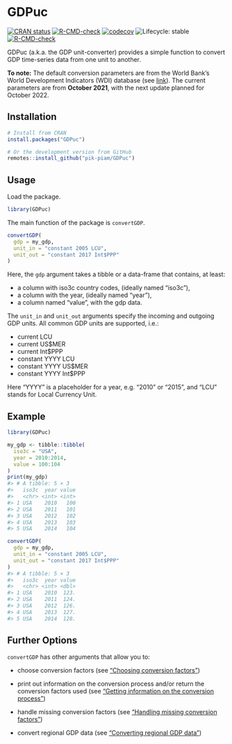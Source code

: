 
<!-- README.md is generated from README.Rmd. Please edit that file -->

# GDPuc

<!-- badges: start -->

[![CRAN
status](https://www.r-pkg.org/badges/version/GDPuc)](https://CRAN.R-project.org/package=GDPuc)
[![R-CMD-check](https://github.com/pik-piam/GDPuc/actions/workflows/R-CMD-check.yaml/badge.svg)](https://github.com/pik-piam/GDPuc/actions/workflows/R-CMD-check.yaml)
[![codecov](https://codecov.io/gh/pik-piam/GDPuc/branch/main/graph/badge.svg?token=3GHXFQXARX)](https://app.codecov.io/gh/pik-piam/GDPuc)
![Lifecycle:
stable](https://img.shields.io/badge/lifecycle-stable-brightgreen.svg)
[![R-CMD-check](https://github.com/pik-piam/GDPuc/actions/workflows/R-CMD-check.yaml/badge.svg)](https://github.com/pik-piam/GDPuc/actions/workflows/R-CMD-check.yaml)
<!-- badges: end -->

GDPuc (a.k.a. the GDP unit-converter) provides a simple function to
convert GDP time-series data from one unit to another.

**To note:** The default conversion parameters are from the World Bank’s
World Development Indicators (WDI) database (see
[link](https://databank.worldbank.org/source/world-development-indicators)).
The current parameters are from **October 2021**, with the next update
planned for October 2022.

## Installation

``` r
# Install from CRAN
install.packages("GDPuc")

# Or the development version from GitHub
remotes::install_github("pik-piam/GDPuc")
```

## Usage

Load the package.

``` r
library(GDPuc)
```

The main function of the package is `convertGDP`.

``` r
convertGDP(
  gdp = my_gdp,
  unit_in = "constant 2005 LCU",
  unit_out = "constant 2017 Int$PPP"
)
```

Here, the `gdp` argument takes a tibble or a data-frame that contains,
at least:

- a column with iso3c country codes, (ideally named “iso3c”),
- a column with the year, (ideally named “year”),
- a column named “value”, with the gdp data.

The `unit_in` and `unit_out` arguments specify the incoming and outgoing
GDP units. All common GDP units are supported, i.e.:

- current LCU
- current US\$MER
- current Int\$PPP
- constant YYYY LCU
- constant YYYY US\$MER
- constant YYYY Int\$PPP

Here “YYYY” is a placeholder for a year, e.g. “2010” or “2015”, and
“LCU” stands for Local Currency Unit.

## Example

``` r
library(GDPuc)

my_gdp <- tibble::tibble(
  iso3c = "USA",
  year = 2010:2014,
  value = 100:104
)
print(my_gdp)
#> # A tibble: 5 × 3
#>   iso3c  year value
#>   <chr> <int> <int>
#> 1 USA    2010   100
#> 2 USA    2011   101
#> 3 USA    2012   102
#> 4 USA    2013   103
#> 5 USA    2014   104

convertGDP(
  gdp = my_gdp,
  unit_in = "constant 2005 LCU",
  unit_out = "constant 2017 Int$PPP"
)
#> # A tibble: 5 × 3
#>   iso3c  year value
#>   <chr> <int> <dbl>
#> 1 USA    2010  123.
#> 2 USA    2011  124.
#> 3 USA    2012  126.
#> 4 USA    2013  127.
#> 5 USA    2014  128.
```

## Further Options

`convertGDP` has other arguments that allow you to:

- choose conversion factors (see [“Choosing conversion
  factors”](https://pik-piam.github.io/GDPuc/articles/source.html))

- print out information on the conversion process and/or return the
  conversion factors used (see [“Getting information on the conversion
  process”](https://pik-piam.github.io/GDPuc/articles/verbose.html))

- handle missing conversion factors (see [“Handling missing conversion
  factors”](https://pik-piam.github.io/GDPuc/articles/handle_NAs.html))

- convert regional GDP data (see [“Converting regional GDP
  data”](https://pik-piam.github.io/GDPuc/articles/with_regions.html))
